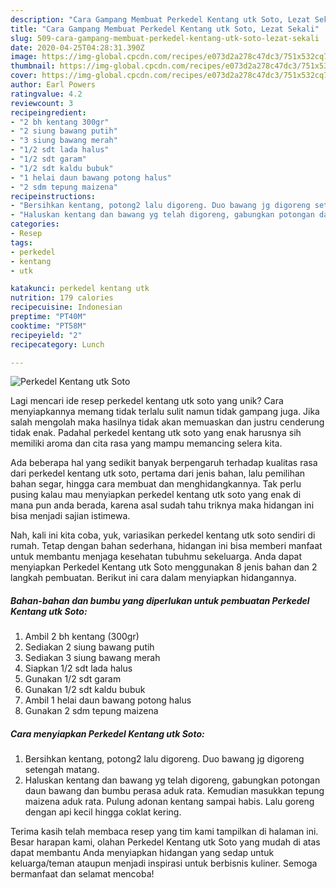 ```yaml
---
description: "Cara Gampang Membuat Perkedel Kentang utk Soto, Lezat Sekali"
title: "Cara Gampang Membuat Perkedel Kentang utk Soto, Lezat Sekali"
slug: 509-cara-gampang-membuat-perkedel-kentang-utk-soto-lezat-sekali
date: 2020-04-25T04:28:31.390Z
image: https://img-global.cpcdn.com/recipes/e073d2a278c47dc3/751x532cq70/perkedel-kentang-utk-soto-foto-resep-utama.jpg
thumbnail: https://img-global.cpcdn.com/recipes/e073d2a278c47dc3/751x532cq70/perkedel-kentang-utk-soto-foto-resep-utama.jpg
cover: https://img-global.cpcdn.com/recipes/e073d2a278c47dc3/751x532cq70/perkedel-kentang-utk-soto-foto-resep-utama.jpg
author: Earl Powers
ratingvalue: 4.2
reviewcount: 3
recipeingredient:
- "2 bh kentang 300gr"
- "2 siung bawang putih"
- "3 siung bawang merah"
- "1/2 sdt lada halus"
- "1/2 sdt garam"
- "1/2 sdt kaldu bubuk"
- "1 helai daun bawang potong halus"
- "2 sdm tepung maizena"
recipeinstructions:
- "Bersihkan kentang, potong2 lalu digoreng. Duo bawang jg digoreng setengah matang."
- "Haluskan kentang dan bawang yg telah digoreng, gabungkan potongan daun bawang dan bumbu perasa aduk rata. Kemudian masukkan tepung maizena aduk rata. Pulung adonan kentang sampai habis. Lalu goreng dengan api kecil hingga coklat kering."
categories:
- Resep
tags:
- perkedel
- kentang
- utk

katakunci: perkedel kentang utk 
nutrition: 179 calories
recipecuisine: Indonesian
preptime: "PT40M"
cooktime: "PT58M"
recipeyield: "2"
recipecategory: Lunch

---
```



![Perkedel Kentang utk Soto](https://img-global.cpcdn.com/recipes/e073d2a278c47dc3/751x532cq70/perkedel-kentang-utk-soto-foto-resep-utama.jpg)

Lagi mencari ide resep perkedel kentang utk soto yang unik? Cara menyiapkannya memang tidak terlalu sulit namun tidak gampang juga. Jika salah mengolah maka hasilnya tidak akan memuaskan dan justru cenderung tidak enak. Padahal perkedel kentang utk soto yang enak harusnya sih memiliki aroma dan cita rasa yang mampu memancing selera kita.

Ada beberapa hal yang sedikit banyak berpengaruh terhadap kualitas rasa dari perkedel kentang utk soto, pertama dari jenis bahan, lalu pemilihan bahan segar, hingga cara membuat dan menghidangkannya. Tak perlu pusing kalau mau menyiapkan perkedel kentang utk soto yang enak di mana pun anda berada, karena asal sudah tahu triknya maka hidangan ini bisa menjadi sajian istimewa.




Nah, kali ini kita coba, yuk, variasikan perkedel kentang utk soto sendiri di rumah. Tetap dengan bahan sederhana, hidangan ini bisa memberi manfaat untuk membantu menjaga kesehatan tubuhmu sekeluarga. Anda dapat menyiapkan Perkedel Kentang utk Soto menggunakan 8 jenis bahan dan 2 langkah pembuatan. Berikut ini cara dalam menyiapkan hidangannya.

<!--inarticleads1-->

##### Bahan-bahan dan bumbu yang diperlukan untuk pembuatan Perkedel Kentang utk Soto:

1. Ambil 2 bh kentang (300gr)
1. Sediakan 2 siung bawang putih
1. Sediakan 3 siung bawang merah
1. Siapkan 1/2 sdt lada halus
1. Gunakan 1/2 sdt garam
1. Gunakan 1/2 sdt kaldu bubuk
1. Ambil 1 helai daun bawang potong halus
1. Gunakan 2 sdm tepung maizena




<!--inarticleads2-->

##### Cara menyiapkan Perkedel Kentang utk Soto:

1. Bersihkan kentang, potong2 lalu digoreng. Duo bawang jg digoreng setengah matang.
1. Haluskan kentang dan bawang yg telah digoreng, gabungkan potongan daun bawang dan bumbu perasa aduk rata. Kemudian masukkan tepung maizena aduk rata. Pulung adonan kentang sampai habis. Lalu goreng dengan api kecil hingga coklat kering.




Terima kasih telah membaca resep yang tim kami tampilkan di halaman ini. Besar harapan kami, olahan Perkedel Kentang utk Soto yang mudah di atas dapat membantu Anda menyiapkan hidangan yang sedap untuk keluarga/teman ataupun menjadi inspirasi untuk berbisnis kuliner. Semoga bermanfaat dan selamat mencoba!
